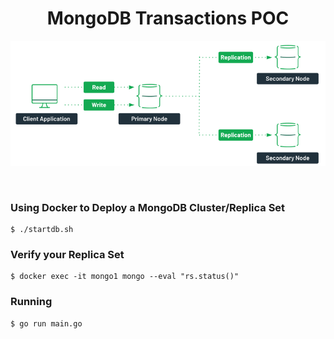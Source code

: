 <div style="text-align: center;">
  <h1 align="center">MongoDB Transactions POC</h1>
  <p align="center">
    <img src=".images/cluster-mongodb.png"  width="764" />
  </p>  
</div>
<br />

### Using Docker to Deploy a MongoDB Cluster/Replica Set
```
$ ./startdb.sh
```

### Verify your Replica Set

```
$ docker exec -it mongo1 mongo --eval "rs.status()"
```

### Running

```
$ go run main.go
```